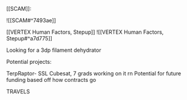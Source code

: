 
[[SCAM]]:

![[SCAM#^7493ae]]


[[VERTEX Human Factors, Stepup]]
![[VERTEX Human Factors, Stepup#^a7d775]]

Looking for a 3dp filament dehydrator  

Potential projects:

TerpRaptor- SSL Cubesat, 7 grads working on it rn
	Potential for future funding based off how contracts go

TRAVELS